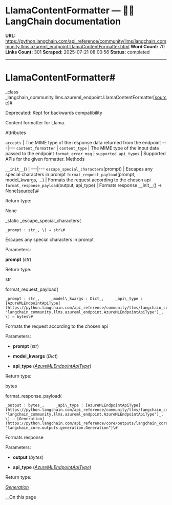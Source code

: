 # LlamaContentFormatter — 🦜🔗 LangChain  documentation

**URL:** https://python.langchain.com/api_reference/community/llms/langchain_community.llms.azureml_endpoint.LlamaContentFormatter.html
**Word Count:** 70
**Links Count:** 301
**Scraped:** 2025-07-21 08:00:56
**Status:** completed

---

# LlamaContentFormatter\#

_class _langchain\_community.llms.azureml\_endpoint.LlamaContentFormatter[\[source\]](https://python.langchain.com/api_reference/_modules/langchain_community/llms/azureml_endpoint.html#LlamaContentFormatter)\#     

Deprecated: Kept for backwards compatibility

Content formatter for Llama.

Attributes

`accepts` | The MIME type of the response data returned from the endpoint   ---|---   `content_formatter` |    `content_type` | The MIME type of the input data passed to the endpoint   `format_error_msg` |    `supported_api_types` | Supported APIs for the given formatter.      Methods

`__init__`\(\) |    ---|---   `escape_special_characters`\(prompt\) | Escapes any special characters in prompt   `format_request_payload`\(prompt, model\_kwargs, ...\) | Formats the request according to the chosen api   `format_response_payload`\(output, api\_type\) | Formats response      \_\_init\_\_\(\) → None[\[source\]](https://python.langchain.com/api_reference/_modules/langchain_community/llms/azureml_endpoint.html#LlamaContentFormatter.__init__)\#     

Return type:     

None

_static _escape\_special\_characters\(

    _prompt : str_, \) → str\#     

Escapes any special characters in prompt

Parameters:     

**prompt** \(_str_\)

Return type:     

str

format\_request\_payload\(

    _prompt : str_,     _model\_kwargs : Dict_,     _api\_type : [AzureMLEndpointApiType](https://python.langchain.com/api_reference/community/llms/langchain_community.llms.azureml_endpoint.AzureMLEndpointApiType.html#langchain_community.llms.azureml_endpoint.AzureMLEndpointApiType "langchain_community.llms.azureml_endpoint.AzureMLEndpointApiType")_, \) → bytes\#     

Formats the request according to the chosen api

Parameters:     

  * **prompt** \(_str_\)

  * **model\_kwargs** \(_Dict_\)

  * **api\_type** \([_AzureMLEndpointApiType_](https://python.langchain.com/api_reference/community/llms/langchain_community.llms.azureml_endpoint.AzureMLEndpointApiType.html#langchain_community.llms.azureml_endpoint.AzureMLEndpointApiType "langchain_community.llms.azureml_endpoint.AzureMLEndpointApiType")\)

Return type:     

bytes

format\_response\_payload\(

    _output : bytes_,     _api\_type : [AzureMLEndpointApiType](https://python.langchain.com/api_reference/community/llms/langchain_community.llms.azureml_endpoint.AzureMLEndpointApiType.html#langchain_community.llms.azureml_endpoint.AzureMLEndpointApiType "langchain_community.llms.azureml_endpoint.AzureMLEndpointApiType")_, \) → [Generation](https://python.langchain.com/api_reference/core/outputs/langchain_core.outputs.generation.Generation.html#langchain_core.outputs.generation.Generation "langchain_core.outputs.generation.Generation")\#     

Formats response

Parameters:     

  * **output** \(_bytes_\)

  * **api\_type** \([_AzureMLEndpointApiType_](https://python.langchain.com/api_reference/community/llms/langchain_community.llms.azureml_endpoint.AzureMLEndpointApiType.html#langchain_community.llms.azureml_endpoint.AzureMLEndpointApiType "langchain_community.llms.azureml_endpoint.AzureMLEndpointApiType")\)

Return type:     

[_Generation_](https://python.langchain.com/api_reference/core/outputs/langchain_core.outputs.generation.Generation.html#langchain_core.outputs.generation.Generation "langchain_core.outputs.generation.Generation")

__On this page